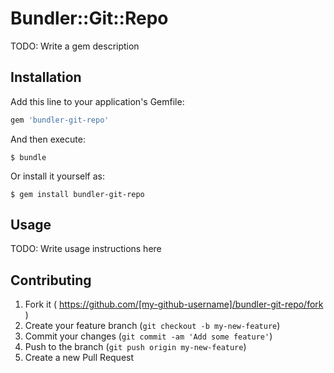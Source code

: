 # Bundler::Git::Repo

TODO: Write a gem description

## Installation

Add this line to your application's Gemfile:

```ruby
gem 'bundler-git-repo'
```

And then execute:

    $ bundle

Or install it yourself as:

    $ gem install bundler-git-repo

## Usage

TODO: Write usage instructions here

## Contributing

1. Fork it ( https://github.com/[my-github-username]/bundler-git-repo/fork )
2. Create your feature branch (`git checkout -b my-new-feature`)
3. Commit your changes (`git commit -am 'Add some feature'`)
4. Push to the branch (`git push origin my-new-feature`)
5. Create a new Pull Request
